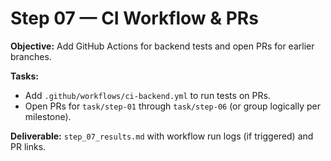 # Step 07 — CI Workflow & PRs


**Objective:** Add GitHub Actions for backend tests and open PRs for earlier branches.


**Tasks:**
- Add `.github/workflows/ci-backend.yml` to run tests on PRs.
- Open PRs for `task/step-01` through `task/step-06` (or group logically per milestone).


**Deliverable:** `step_07_results.md` with workflow run logs (if triggered) and PR links.
